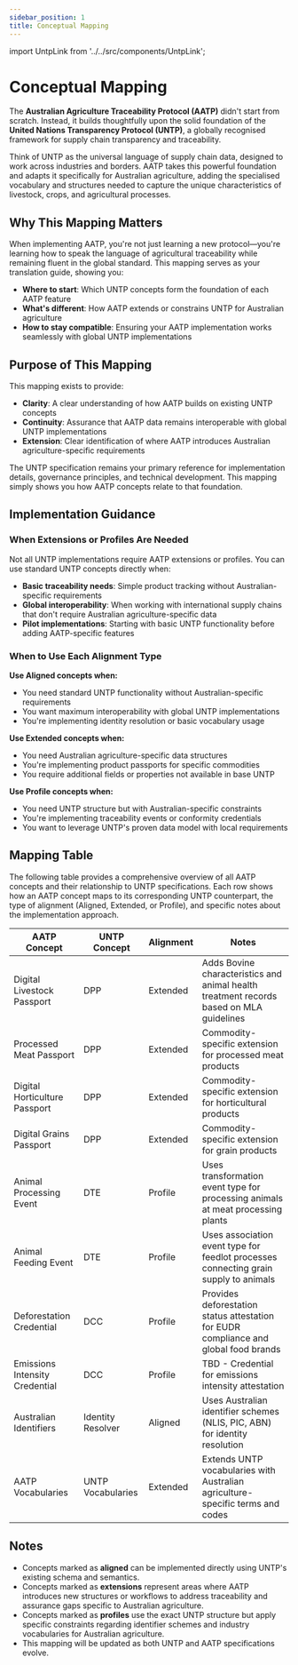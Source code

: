 ```yaml
---
sidebar_position: 1
title: Conceptual Mapping
---
```


import UntpLink from '../../src/components/UntpLink';

# Conceptual Mapping

The **Australian Agriculture Traceability Protocol (AATP)** didn't start from scratch. Instead, it builds thoughtfully upon the solid foundation of the **United Nations Transparency Protocol (UNTP)**, a globally recognised framework for supply chain transparency and traceability.

Think of UNTP as the universal language of supply chain data, designed to work across industries and borders. AATP takes this powerful foundation and adapts it specifically for Australian agriculture, adding the specialised vocabulary and structures needed to capture the unique characteristics of livestock, crops, and agricultural processes.

## Why This Mapping Matters

When implementing AATP, you're not just learning a new protocol—you're learning how to speak the language of agricultural traceability while remaining fluent in the global standard. This mapping serves as your translation guide, showing you:

- **Where to start**: Which UNTP concepts form the foundation of each AATP feature
- **What's different**: How AATP extends or constrains UNTP for Australian agriculture
- **How to stay compatible**: Ensuring your AATP implementation works seamlessly with global UNTP implementations

## Purpose of This Mapping

This mapping exists to provide:

- **Clarity**: A clear understanding of how AATP builds on existing UNTP concepts
- **Continuity**: Assurance that AATP data remains interoperable with global UNTP implementations  
- **Extension**: Clear identification of where AATP introduces Australian agriculture-specific requirements

The UNTP specification remains your primary reference for implementation details, governance principles, and technical development. This mapping simply shows you how AATP concepts relate to that foundation.

## Implementation Guidance

### When Extensions or Profiles Are Needed

Not all UNTP implementations require AATP extensions or profiles. You can use standard UNTP concepts directly when:

- **Basic traceability needs**: Simple product tracking without Australian-specific requirements
- **Global interoperability**: When working with international supply chains that don't require Australian agriculture-specific data
- **Pilot implementations**: Starting with basic UNTP functionality before adding AATP-specific features

### When to Use Each Alignment Type

**Use Aligned concepts when:**
- You need standard UNTP functionality without Australian-specific requirements
- You want maximum interoperability with global UNTP implementations
- You're implementing identity resolution or basic vocabulary usage

**Use Extended concepts when:**
- You need Australian agriculture-specific data structures
- You're implementing product passports for specific commodities
- You require additional fields or properties not available in base UNTP

**Use Profile concepts when:**
- You need UNTP structure but with Australian-specific constraints
- You're implementing traceability events or conformity credentials
- You want to leverage UNTP's proven data model with local requirements

## Mapping Table

The following table provides a comprehensive overview of all AATP concepts and their relationship to UNTP specifications. Each row shows how an AATP concept maps to its corresponding UNTP counterpart, the type of alignment (Aligned, Extended, or Profile), and specific notes about the implementation approach.

| AATP Concept                   | UNTP Concept                                                                  | Alignment | Notes                                                                                   |
| ------------------------------ | ----------------------------------------------------------------------------- | --------- | --------------------------------------------------------------------------------------- |
| Digital Livestock Passport     | <UntpLink spec="DigitalProductPassport">DPP</UntpLink>                        | Extended  | Adds Bovine characteristics and animal health treatment records based on MLA guidelines |
| Processed Meat Passport        | <UntpLink spec="DigitalProductPassport">DPP</UntpLink>                        | Extended  | Commodity-specific extension for processed meat products                                |
| Digital Horticulture Passport  | <UntpLink spec="DigitalProductPassport">DPP</UntpLink>                        | Extended  | Commodity-specific extension for horticultural products                                 |
| Digital Grains Passport        | <UntpLink spec="DigitalProductPassport">DPP</UntpLink>                        | Extended  | Commodity-specific extension for grain products                                         |
| Animal Processing Event        | <UntpLink spec="DigitalTraceabilityEvents">DTE</UntpLink>                     | Profile   | Uses transformation event type for processing animals at meat processing plants         |
| Animal Feeding Event           | <UntpLink spec="DigitalTraceabilityEvents">DTE</UntpLink>                     | Profile   | Uses association event type for feedlot processes connecting grain supply to animals    |
| Deforestation Credential       | <UntpLink spec="ConformityCredential">DCC</UntpLink>                          | Profile   | Provides deforestation status attestation for EUDR compliance and global food brands    |
| Emissions Intensity Credential | <UntpLink spec="ConformityCredential">DCC</UntpLink>                          | Profile   | TBD - Credential for emissions intensity attestation                                    |
| Australian Identifiers         | <UntpLink spec="IdentityResolver">Identity Resolver</UntpLink>                | Aligned   | Uses Australian identifier schemes (NLIS, PIC, ABN) for identity resolution             |
| AATP Vocabularies              | <UntpLink spec="SustainabilityVocabularyCatalog">UNTP Vocabularies</UntpLink> | Extended  | Extends UNTP vocabularies with Australian agriculture-specific terms and codes          |


## Notes

- Concepts marked as **aligned** can be implemented directly using UNTP's existing schema and semantics.  
- Concepts marked as **extensions** represent areas where AATP introduces new structures or workflows to address traceability and assurance gaps specific to Australian agriculture.  
- Concepts marked as **profiles** use the exact UNTP structure but apply specific constraints regarding identifier schemes and industry vocabularies for Australian agriculture.
- This mapping will be updated as both UNTP and AATP specifications evolve.

